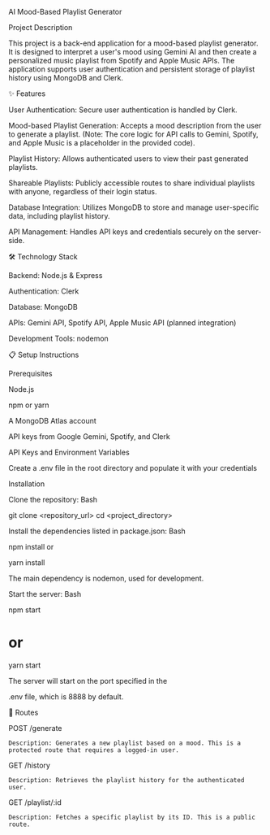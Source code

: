 AI Mood-Based Playlist Generator

Project Description

This project is a back-end application for a mood-based playlist generator. It is designed to interpret a user's mood using Gemini AI and then create a personalized music playlist from Spotify and Apple Music APIs. The application supports user authentication and persistent storage of playlist history using MongoDB and Clerk.

✨ Features

User Authentication: Secure user authentication is handled by Clerk.

Mood-based Playlist Generation: Accepts a mood description from the user to generate a playlist. (Note: The core logic for API calls to Gemini, Spotify, and Apple Music is a placeholder in the provided code).

Playlist History: Allows authenticated users to view their past generated playlists.

Shareable Playlists: Publicly accessible routes to share individual playlists with anyone, regardless of their login status.

Database Integration: Utilizes MongoDB to store and manage user-specific data, including playlist history.

API Management: Handles API keys and credentials securely on the server-side.

🛠 Technology Stack

Backend: Node.js & Express

Authentication: Clerk

Database: MongoDB

APIs: Gemini API, Spotify API, Apple Music API (planned integration) 

Development Tools: nodemon

📋 Setup Instructions

Prerequisites

Node.js

npm or yarn

A MongoDB Atlas account 

API keys from Google Gemini, Spotify, and Clerk

API Keys and Environment Variables

Create a .env file in the root directory and populate it with your credentials

Installation

Clone the repository:
Bash

git clone <repository_url> cd <project_directory>

Install the dependencies listed in package.json: Bash

npm install
or

yarn install

The main dependency is nodemon, used for development.

Start the server: Bash

npm start
# or
yarn start

The server will start on the port specified in the

.env file, which is 8888 by default.

🧪 Routes

POST /generate

    Description: Generates a new playlist based on a mood. This is a protected route that requires a logged-in user.

GET /history

    Description: Retrieves the playlist history for the authenticated user.

GET /playlist/:id

    Description: Fetches a specific playlist by its ID. This is a public route.
